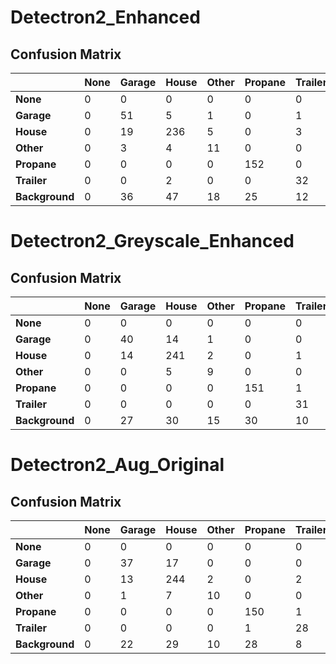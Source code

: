 # Detectron2_Enhanced

## Confusion Matrix

|              | None | Garage | House | Other | Propane | Trailer | Background |
|--------------|------|--------|-------|-------|---------|---------|------------|
| **None**     | 0    | 0      | 0     | 0     | 0       | 0       | 0          |
| **Garage**   | 0    | 51     | 5     | 1     | 0       | 1       | 4          |
| **House**    | 0    | 19     | 236   | 5     | 0       | 3       | 6          |
| **Other**    | 0    | 3      | 4     | 11    | 0       | 0       | 0          |
| **Propane**  | 0    | 0      | 0     | 0     | 152     | 0       | 43         |
| **Trailer**  | 0    | 0      | 2     | 0     | 0       | 32      | 3          |
| **Background** | 0  | 36     | 47    | 18    | 25      | 12      | 0          |


# Detectron2_Greyscale_Enhanced

## Confusion Matrix

|                | None | Garage | House | Other | Propane | Trailer | Background |
|----------------|------|--------|-------|-------|---------|---------|------------|
| **None**       | 0    | 0      | 0     | 0     | 0       | 0       | 0          |
| **Garage**     | 0    | 40     | 14    | 1     | 0       | 0       | 5          |
| **House**      | 0    | 14     | 241   | 2     | 0       | 1       | 11         |
| **Other**      | 0    | 0      | 5     | 9     | 0       | 0       | 1          |
| **Propane**    | 0    | 0      | 0     | 0     | 151     | 1       | 15         |
| **Trailer**    | 0    | 0      | 0     | 0     | 0       | 31      | 6          |
| **Background** | 0    | 27     | 30    | 15    | 30      | 10      | 0          |

# Detectron2_Aug_Original

## Confusion Matrix

|                | None | Garage | House | Other | Propane | Trailer | Background |
|----------------|------|--------|-------|-------|---------|---------|------------|
| **None**       | 0    | 0      | 0     | 0     | 0       | 0       | 0          |
| **Garage**     | 0    | 37     | 17    | 0     | 0       | 0       | 8          |
| **House**      | 0    | 13     | 244   | 2     | 0       | 2       | 8          |
| **Other**      | 0    | 1      | 7     | 10    | 0       | 0       | 0          |
| **Propane**    | 0    | 0      | 0     | 0     | 150     | 1       | 44         |
| **Trailer**    | 0    | 0      | 0     | 0     | 1       | 28      | 8          |
| **Background** | 0    | 22     | 29    | 10    | 28      | 8       | 0          |


